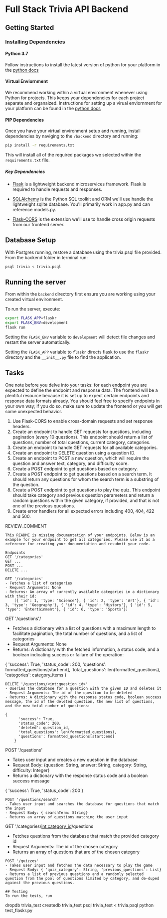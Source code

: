 # Full Stack Trivia API Backend

## Getting Started

### Installing Dependencies

#### Python 3.7

Follow instructions to install the latest version of python for your platform in the [python docs](https://docs.python.org/3/using/unix.html#getting-and-installing-the-latest-version-of-python)

#### Virtual Enviornment

We recommend working within a virtual environment whenever using Python for projects. This keeps your dependencies for each project separate and organaized. Instructions for setting up a virual enviornment for your platform can be found in the [python docs](https://packaging.python.org/guides/installing-using-pip-and-virtual-environments/)

#### PIP Dependencies

Once you have your virtual environment setup and running, install dependencies by naviging to the `/backend` directory and running:

```bash
pip install -r requirements.txt
```

This will install all of the required packages we selected within the `requirements.txt` file.

##### Key Dependencies

- [Flask](http://flask.pocoo.org/)  is a lightweight backend microservices framework. Flask is required to handle requests and responses.

- [SQLAlchemy](https://www.sqlalchemy.org/) is the Python SQL toolkit and ORM we'll use handle the lightweight sqlite database. You'll primarily work in app.py and can reference models.py. 

- [Flask-CORS](https://flask-cors.readthedocs.io/en/latest/#) is the extension we'll use to handle cross origin requests from our frontend server. 

## Database Setup
With Postgres running, restore a database using the trivia.psql file provided. From the backend folder in terminal run:
```bash
psql trivia < trivia.psql
```

## Running the server

From within the `backend` directory first ensure you are working using your created virtual environment.

To run the server, execute:

```bash
export FLASK_APP=flaskr
export FLASK_ENV=development
flask run
```

Setting the `FLASK_ENV` variable to `development` will detect file changes and restart the server automatically.

Setting the `FLASK_APP` variable to `flaskr` directs flask to use the `flaskr` directory and the `__init__.py` file to find the application. 

## Tasks

One note before you delve into your tasks: for each endpoint you are expected to define the endpoint and response data. The frontend will be a plentiful resource because it is set up to expect certain endpoints and response data formats already. You should feel free to specify endpoints in your own way; if you do so, make sure to update the frontend or you will get some unexpected behavior. 

1. Use Flask-CORS to enable cross-domain requests and set response headers. 
2. Create an endpoint to handle GET requests for questions, including pagination (every 10 questions). This endpoint should return a list of questions, number of total questions, current category, categories. 
3. Create an endpoint to handle GET requests for all available categories. 
4. Create an endpoint to DELETE question using a question ID. 
5. Create an endpoint to POST a new question, which will require the question and answer text, category, and difficulty score. 
6. Create a POST endpoint to get questions based on category. 
7. Create a POST endpoint to get questions based on a search term. It should return any questions for whom the search term is a substring of the question. 
8. Create a POST endpoint to get questions to play the quiz. This endpoint should take category and previous question parameters and return a random questions within the given category, if provided, and that is not one of the previous questions. 
9. Create error handlers for all expected errors including 400, 404, 422 and 500. 

REVIEW_COMMENT
```
This README is missing documentation of your endpoints. Below is an example for your endpoint to get all categories. Please use it as a reference for creating your documentation and resubmit your code. 

Endpoints
GET '/categories'
GET ...
POST ...
DELETE ...

GET '/categories'
- Fetches a list of categories
- Request Arguments: None
- Returns: An array of currently available categories in a dictionary with their id:
    [{ 'id': 1, 'type: 'Science'}, { 'id': 2, 'type': 'Art'}, { 'id': 3, 'type': 'Geography'}, { 'id': 4, 'type': 'History'}, { 'id': 5, 'type': 'Entertainment'}, { 'id': 6, 'type': 'Sports'}]

```
GET '/questions'/
- Fetches a dictionary with a list of questions with a maximum length to facilitate pagination, the total number of questions, and a list of categories
- Request Arguments: None
- Returns: A dictionary with the fetched information, a status code, and a boolean indicating success or failure of the operation:

{
        'success': True,
        'status_code': 200,
        'questions': formatted_questions[start:end],
        'total_questions': len(formatted_questions),
        'categories': category_items
      }
```
DELETE '/questions/<int:question_id>'
- Queries the database for a question with the given ID and deletes it
- Request Arguments: The id of the question to be deleted
- Returns: A dictionary with the response status code, boolean success message, the id of the deleted question, the new list of questions, and the new total number of questions:

{
      'success': True,
      'status_code': 200,
      'deleted': question_id,
      'total_questions': len(formatted_questions),
      'questions': formatted_questions[start:end]
    }
```
POST '/questions'
- Takes user input and creates a new question in the database
- Request Body: {question: String, answer: String, category: String, difficulty: Integer}
- Returns a dictionary with the response status code and a boolean success message

{
      'success': True,
      'status_code': 200
    }
```
POST '/questions/search'
- Takes user input and searches the database for questions that match the input
- Request Body: { searchTerm: String}
- Returns an array of questions matching the user input
```
GET '/categories/<int:category_id>/questions
- Fetches questions from the database that match the provided category id
- Request Arguments: The id of the chosen category
- Returns an array of questions that are of the chosen category
```
POST '/quizzes'
- Takes user input and fetches the data necessary to play the game
- Request Body: { 'quiz_category': String, 'previous_questions': List}
- Returns a list of previous questions and a randomly selected question from the pool of questions limited by category, and de-duped against the previous questions.

## Testing
To run the tests, run
```
dropdb trivia_test
createdb trivia_test
psql trivia_test < trivia.psql
python test_flaskr.py
```
